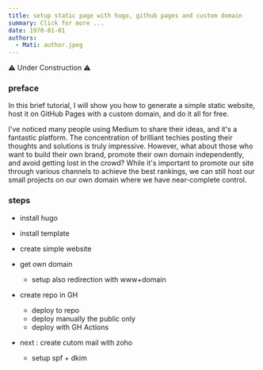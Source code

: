 ```yaml
---
title: setup static page with hugo, github pages and custom domain
summary: Click for more ...
date: 1970-01-01
authors:
  - Mati: author.jpeg
---
```


:warning: Under Construction :warning:

### preface

In this brief tutorial, I will show you how to generate a simple static website, host it on GitHub Pages with a custom domain, and do it all for free.

I've noticed many people using Medium to share their ideas, and it's a fantastic platform. The concentration of brilliant techies posting their thoughts and solutions is truly impressive. However, what about those who want to build their own brand, promote their own domain independently, and avoid getting lost in the crowd? While it's important to promote our site through various channels to achieve the best rankings, we can still host our small projects on our own domain where we have near-complete control.


### steps

- install hugo
- install template
- create simple website
- get own domain
  - setup also redirection with www+domain
- create repo in GH
  - deploy to repo 
  - deploy manually the public only
  - deploy with GH Actions

- next : create cutom mail with zoho
  - setup spf + dkim